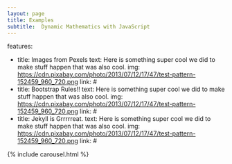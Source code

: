 ```yaml
---
layout: page
title: Examples
subtitle:  Dynamic Mathematics with JavaScript
---
```

features:
 - title: Images from Pexels
   text: Here is something super cool we did to make stuff happen that was also cool.
   img: https://cdn.pixabay.com/photo/2013/07/12/17/47/test-pattern-152459_960_720.png
   link: #
 - title: Bootstrap Rules!!
   text: Here is something super cool we did to make stuff happen that was also cool.
   img: https://cdn.pixabay.com/photo/2013/07/12/17/47/test-pattern-152459_960_720.png
   link: #
 - title: Jekyll is Grrrrreat.
   text: Here is something super cool we did to make stuff happen that was also cool.
   img: https://cdn.pixabay.com/photo/2013/07/12/17/47/test-pattern-152459_960_720.png
   link: #

{% include carousel.html %}
